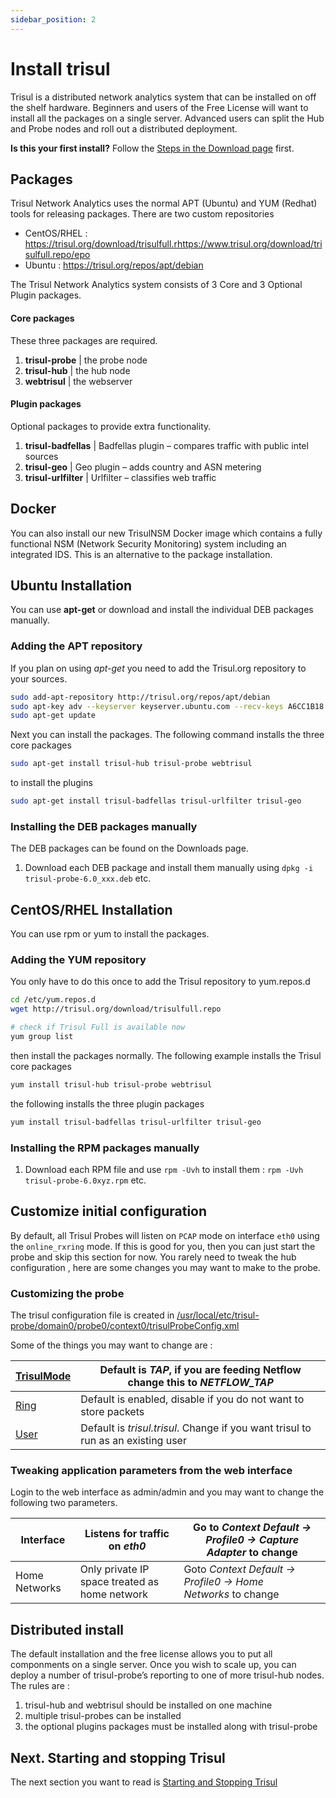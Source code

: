 ```yaml
---
sidebar_position: 2
---
```


# Install trisul

Trisul is a distributed network analytics system that can be installed on off the shelf hardware. Beginners and users of the Free License will want to install all the packages on a single server. Advanced users can split the Hub and Probe nodes and roll out a distributed deployment.

**Is this your first install?** Follow the [Steps in the Download page](https://trisul.org/download) first.

## Packages

Trisul Network Analytics uses the normal APT (Ubuntu) and YUM (Redhat) tools for releasing packages. There are two custom repositories

- CentOS/RHEL : https://trisul.org/download/trisulfull.rhttps://www.trisul.org/download/trisulfull.repo/epo
- Ubuntu : https://trisul.org/repos/apt/debian

The Trisul Network Analytics system consists of 3 Core and 3 Optional Plugin packages.

#### Core packages

These three packages are required.

1. **trisul-probe** | the probe node
2. **trisul-hub** | the hub node
3. **webtrisul** | the webserver

#### Plugin packages

Optional packages to provide extra functionality.

1. **trisul-badfellas** | Badfellas plugin – compares traffic with public intel sources
2. **trisul-geo** | Geo plugin – adds country and ASN metering
3. **trisul-urlfilter** | Urlfilter – classifies web traffic

## Docker

You can also install our new TrisulNSM Docker image which contains a fully functional NSM (Network Security Monitoring) system including an integrated IDS. This is an alternative to the package installation.

## Ubuntu Installation

You can use **apt-get** or download and install the individual DEB packages manually.

### Adding the APT repository

If you plan on using *apt-get* you need to add the Trisul.org repository to your sources.

```bash
sudo add-apt-repository http://trisul.org/repos/apt/debian 
sudo apt-key adv --keyserver keyserver.ubuntu.com --recv-keys A6CC1B18
sudo apt-get update
```

Next you can install the packages. The following command installs the three core packages

```bash
sudo apt-get install trisul-hub trisul-probe webtrisul
```

to install the plugins

```bash
sudo apt-get install trisul-badfellas trisul-urlfilter trisul-geo
```

### Installing the DEB packages manually

The DEB packages can be found on the Downloads page.

1. Download each DEB package and install them manually using `dpkg -i trisul-probe-6.0_xxx.deb` etc.

## CentOS/RHEL Installation

You can use rpm or yum to install the packages.

### Adding the YUM repository

You only have to do this once to add the Trisul repository to yum.repos.d

```bash
cd /etc/yum.repos.d
wget http://trisul.org/download/trisulfull.repo

# check if Trisul Full is available now
yum group list
```

then install the packages normally. The following example installs the Trisul core packages

```bash
yum install trisul-hub trisul-probe webtrisul
```

the following installs the three plugin packages

```bash
yum install trisul-badfellas trisul-urlfilter trisul-geo
```

### Installing the RPM packages manually

1. Download each RPM file and use `rpm -Uvh` to install them : `rpm -Uvh trisul-probe-6.0xyz.rpm` etc.

## Customize initial configuration

By default, all Trisul Probes will listen on `PCAP` mode on interface `eth0` using the `online_rxring` mode. If this is good for you, then you can just start the probe and skip this section for now. You rarely need to tweak the hub configuration , here are some changes you may want to make to the probe.

### Customizing the probe

The trisul configuration file is created in [/usr/local/etc/trisul-probe/domain0/probe0/context0/trisulProbeConfig.xml](/docs/ref/trisulconfig)

Some of the things you may want to change are :

| [TrisulMode](https://trisul.org/docs/ref/trisulconfig#app) | Default is *TAP*, if you are feeding Netflow change this to *NETFLOW_TAP*        |
| --------------------------------------------------------------- | -------------------------------------------------------------------------------- |
| [Ring](/docs/ref/trisulconfig#ring)                      | Default is enabled, disable if you do not want to store packets                  |
| [User](/docs/ref/trisulconfig#app)                       | Default is *trisul.trisul*. Change if you want trisul to run as an existing user |

### Tweaking application parameters from the web interface

Login to the web interface as admin/admin and you may want to change the following two parameters.

| Interface     | Listens for traffic on *eth0*                 | Go to *Context Default → Profile0 → Capture Adapter* to change |
| ------------- | --------------------------------------------- | -------------------------------------------------------------- |
| Home Networks | Only private IP space treated as home network | Goto *Context Default → Profile0 → Home Networks* to change    |

## Distributed install

The default installation and the free license allows you to put all componments on a single server. Once you wish to scale up, you can deploy a number of trisul-probe’s reporting to one of more trisul-hub nodes. The rules are :

1. trisul-hub and webtrisul should be installed on one machine
2. multiple trisul-probes can be installed
3. the optional plugins packages must be installed along with trisul-probe

## Next. Starting and stopping Trisul

The next section you want to read is [Starting and Stopping Trisul](/docs/ug/install/startstop)
